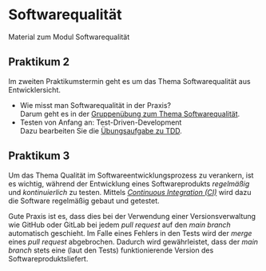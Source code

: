 # Softwarequalität

Material zum Modul Softwarequalität

## Praktikum 2

Im zweiten Praktikumstermin geht es um das Thema Softwarequalität aus Entwicklersicht. 

- Wie misst man Softwarequalität in der Praxis?<br> 
  Darum geht es in der [Gruppenübung zum Thema Softwarequalität](Exercises/Gruppenübung_Qualität.md).
- Testen von Anfang an: Test-Driven-Development<br>
  Dazu bearbeiten Sie die [Übungsaufgabe zu TDD](Exercises/TDD_BMI/).


## Praktikum 3

Um das Thema Qualität im Softwareentwicklungsprozess zu verankern, ist es wichtig, während der Entwicklung eines Softwareprodukts 
*regelmäßig* und *kontinuierlich* zu testen.
Mittels *[Continuous Integration (CI)](https://de.wikipedia.org/wiki/Kontinuierliche_Integration)* wird dazu die Software regelmäßig gebaut und getestet.

Gute Praxis ist es, dass dies bei der Verwendung einer Versionsverwaltung wie GitHub oder GitLab bei jedem *pull request* auf den *main branch* automatisch geschieht. Im Falle eines Fehlers in den Tests wird der *merge* eines *pull request* abgebrochen.
Dadurch wird gewährleistet, dass der *main branch* stets eine (laut den Tests) funktionierende Version des Softwareproduktsliefert.




